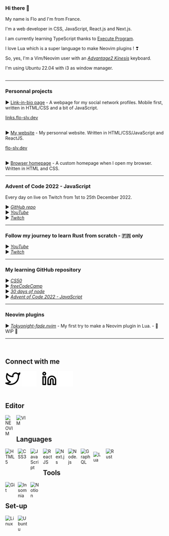 ### Hi there 👋
My name is Flo and I'm from France.

I'm a web developer in CSS, JavaScript, React.js and Next.js.

I am currently learning TypeScript thanks to <a href="https://www.executeprogram.com" target="_blank">Execute Program</a>.

I love Lua which is a super language to make Neovim plugins !  ❣

So, yes, I'm a Vim/Neovim user with an <i><a href="https://m.media-amazon.com/images/I/818T--WBwvL._AC_SL1500_.jpg" target="_blank">Advantage2 Kinesis</a></i> keyboard.

I'm using Ubuntu 22.04 with i3 as window manager.
<br /><br />

---

### Personnal projects

► <a href="https://github.com/Flo-Slv/link-in-bio" target="_blank">Link-in-bio page</a> - A webpage for my social network profiles. Mobile first, written in HTML/CSS and a bit of JavaScript.

<a href="https://links.flo-slv.dev" target="_blank">links.flo-slv.dev</a>
<br /><br />

► <a href="https://github.com/Flo-Slv/website" target="_blank">My website</a> - My personnal website. Written in HTML/CSS/JavaScript and ReactJS.

<a href="https://flo-slv.dev" target="_blank">flo-slv.dev</a>
<br /><br />

► <a href="https://github.com/Flo-Slv/browser-homepage" target="_blank">Browser homepage</a> - A custom homepage when I open my browser. Written in HTML and CSS.

---

### Advent of Code 2022 - JavaScript

Every day on live on Twitch from 1st to 25th December 2022.

► <i><a href="https://github.com/Flo-Slv/adventOfCode2022" target="_blank">GitHub repo</a></i><br />
► <i><a href="https://www.youtube.com/playlist?list=PLQ9SIeHxkTS4vCBMC2bQJbvlJmCdqrlZe" target="_blank">YouTube</a></i><br />
► <i><a href="https://www.twitch.tv/lepr3z" target="_blank">Twitch</a></i>

---

### Follow my journey to learn Rust from scratch - 🇫🇷 only

► <i><a href="https://www.youtube.com/playlist?list=PLQ9SIeHxkTS5gDeui5P_wPaOOQNYS0_p-" target="_blank">YouTube</a></i><br />
► <i><a href="https://www.twitch.tv/lepr3z" target="_blank">Twitch</a></i>

---

### My learning GitHub repository

► <i><a href="https://github.com/Flo-Slv/CS50" target="_blank">CS50</a></i><br />
► <i><a href="https://github.com/Flo-Slv/freeCodeCamp" target="_blank">freeCodeCamp</a></i><br />
► <i><a href="https://github.com/Flo-Slv/30DaysOfNode" target="_blank">30 days of node</a></i><br />
► <i><a href="https://github.com/Flo-Slv/adventOfCode2022" target="_blank">Advent of Code 2022 - JavaScript</a></i>

---

### Neovim plugins

► <i>[Tokyonight-fade.nvim](https://github.com/Flo-Slv/Tokyonight-fade.nvim)</i> - My first try to make a Neovim plugin in Lua. -  🚧 WIP 🚧

---
<br />

## Connect with me
[![img_contact](./img/twitter-light.svg)](https://twitter.com/FloSlv1#gh-light-mode-only)
[![img_contact](./img/twitter-dark.svg)](https://twitter.com/FloSlv1#gh-dark-mode-only)
&nbsp;&nbsp;
[![img_contact](./img/linkedin-light.svg)](https://www.linkedin.com/in/flo-slv//#gh-light-mode-only)
[![img_contact](./img/linkedin-dark.svg)](https://www.linkedin.com/in/flo-slv//#gh-dark-mode-only)
<br><br>

## Editor
<img align="left" alt="NEOVIM" width="25px" src="https://upload.wikimedia.org/wikipedia/commons/thumb/0/07/Neovim-mark-flat.svg/1200px-Neovim-mark-flat.svg.png" style="padding-right:10px;" />
<img align="left" alt="VIM" width="30px" src="https://cdn.jsdelivr.net/gh/devicons/devicon/icons/vim/vim-original.svg" style="padding-right:10px;" />
<br><br>

## Languages
<img align="left" alt="HTML5" width="30px" src="https://cdn.jsdelivr.net/gh/devicons/devicon/icons/html5/html5-original.svg" style="padding-right:10px;" />
<img align="left" alt="CSS3" width="30px" src="https://cdn.jsdelivr.net/gh/devicons/devicon/icons/css3/css3-original.svg" style="padding-right:10px; padding-bottom:10px;" />
<img align="left" alt="JavaScript" width="30px" src="https://cdn.jsdelivr.net/gh/devicons/devicon/icons/javascript/javascript-original.svg" style="padding-right:10px;padding-bottom:10px;" />
<img align="left" alt="React JS" width="30px" src="https://cdn.jsdelivr.net/gh/devicons/devicon/icons/react/react-original.svg" style="padding-right:10px;" />
<img align="left" alt="Next.js" width="30px" src="https://www.datocms-assets.com/75941/1657707878-nextjs_logo.png" style="padding-right:10px;" />
<img align="left" alt="Node.js" width="30px" src="https://cdn.jsdelivr.net/gh/devicons/devicon/icons/nodejs/nodejs-original.svg" style="padding-right:10px;" />
<img align="left" alt="GraphQL" width="30px" src="https://cdn.jsdelivr.net/gh/devicons/devicon/icons/graphql/graphql-plain.svg" style="padding-right:10px;" />
<img align="left" alt="Lua" width="30px" src="https://cdn.jsdelivr.net/gh/devicons/devicon/icons/lua/lua-original-wordmark.svg" style="padding-right:10px;padding-top:10px;" />
<img align="left" alt="Rust" width="30px" src="https://prev.rust-lang.org/logos/rust-logo-512x512.png" style="padding-right:10px;" />
<br><br>

## Tools
<img align="left" alt="Git" width="30px" src="https://cdn.jsdelivr.net/gh/devicons/devicon/icons/git/git-original.svg" style="padding-right:10px;" />
<img align="left" alt="Insomnia" width="30px" src="https://seeklogo.com/images/I/insomnia-logo-A35E09EB19-seeklogo.com.png" style="padding-right:10px;" />
<img align="left" alt="Notion" width="30px" src="https://upload.wikimedia.org/wikipedia/commons/thumb/e/e9/Notion-logo.svg/2048px-Notion-logo.svg.png" style="padding-right:10px;" />
<br><br>

## Set-up
<img align="left" alt="Linux" width="30px" src="https://cdn.jsdelivr.net/gh/devicons/devicon/icons/linux/linux-original.svg" style="padding-right:10px;" />
<img align="left" alt="Ubuntu" width="30px" src="https://cdn.jsdelivr.net/gh/devicons/devicon/icons/ubuntu/ubuntu-plain.svg" style="padding-right:10px;" />
